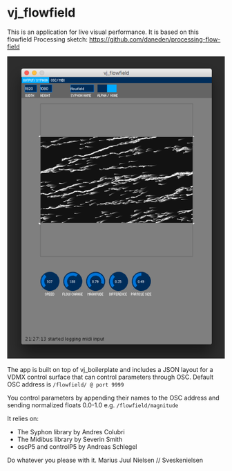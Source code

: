 # vj_flowfield

This is an application for live visual performance.
It is based on this flowfield Processing sketch:
https://github.com/daneden/processing-flow-field

![Screenshot of vj_flowfield](https://raw.githubusercontent.com/vjsveskenielsen/vj_flowfield/master/vj_flowfield%20screenshot.png)

The app is built on top of vj_boilerplate and includes
a JSON layout for a VDMX control surface that can control
parameters through OSC.
Default OSC address is ```/flowfield/ @ port 9999```

You control parameters by appending their names to the OSC address
and sending normalized floats 0.0-1.0
e.g. ```/flowfield/magnitude```

It relies on:
* The Syphon library by Andres Colubri
* The Midibus library by Severin Smith
* oscP5 and controlP5 by Andreas Schlegel

Do whatever you please with it.
Marius Juul Nielsen // Sveskenielsen
